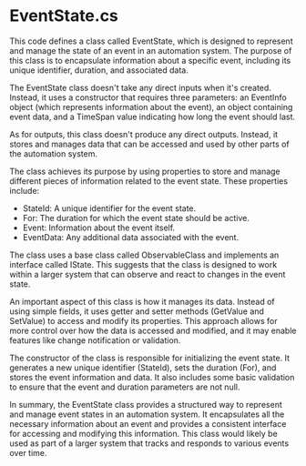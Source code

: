 # EventState.cs

This code defines a class called EventState, which is designed to represent and manage the state of an event in an automation system. The purpose of this class is to encapsulate information about a specific event, including its unique identifier, duration, and associated data.

The EventState class doesn't take any direct inputs when it's created. Instead, it uses a constructor that requires three parameters: an EventInfo object (which represents information about the event), an object containing event data, and a TimeSpan value indicating how long the event should last.

As for outputs, this class doesn't produce any direct outputs. Instead, it stores and manages data that can be accessed and used by other parts of the automation system.

The class achieves its purpose by using properties to store and manage different pieces of information related to the event state. These properties include:

- StateId: A unique identifier for the event state.
- For: The duration for which the event state should be active.
- Event: Information about the event itself.
- EventData: Any additional data associated with the event.

The class uses a base class called ObservableClass and implements an interface called IState. This suggests that the class is designed to work within a larger system that can observe and react to changes in the event state.

An important aspect of this class is how it manages its data. Instead of using simple fields, it uses getter and setter methods (GetValue and SetValue) to access and modify its properties. This approach allows for more control over how the data is accessed and modified, and it may enable features like change notification or validation.

The constructor of the class is responsible for initializing the event state. It generates a new unique identifier (StateId), sets the duration (For), and stores the event information and data. It also includes some basic validation to ensure that the event and duration parameters are not null.

In summary, the EventState class provides a structured way to represent and manage event states in an automation system. It encapsulates all the necessary information about an event and provides a consistent interface for accessing and modifying this information. This class would likely be used as part of a larger system that tracks and responds to various events over time.